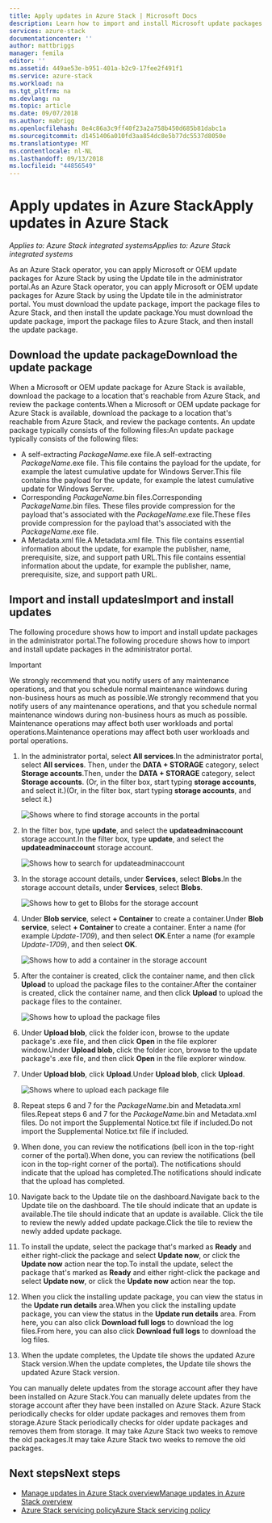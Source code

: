 ```yaml
---
title: Apply updates in Azure Stack | Microsoft Docs
description: Learn how to import and install Microsoft update packages for an Azure Stack integrated system.
services: azure-stack
documentationcenter: ''
author: mattbriggs
manager: femila
editor: ''
ms.assetid: 449ae53e-b951-401a-b2c9-17fee2f491f1
ms.service: azure-stack
ms.workload: na
ms.tgt_pltfrm: na
ms.devlang: na
ms.topic: article
ms.date: 09/07/2018
ms.author: mabrigg
ms.openlocfilehash: 8e4c86a3c9ff40f23a2a758b450d685b81dabc1a
ms.sourcegitcommit: d1451406a010fd3aa854dc8e5b77dc5537d8050e
ms.translationtype: MT
ms.contentlocale: nl-NL
ms.lasthandoff: 09/13/2018
ms.locfileid: "44856549"
---
```

# <a name="apply-updates-in-azure-stack"></a><span data-ttu-id="fa5a2-103">Apply updates in Azure Stack</span><span class="sxs-lookup"><span data-stu-id="fa5a2-103">Apply updates in Azure Stack</span></span>

<span data-ttu-id="fa5a2-104">*Applies to: Azure Stack integrated systems*</span><span class="sxs-lookup"><span data-stu-id="fa5a2-104">*Applies to: Azure Stack integrated systems*</span></span>

<span data-ttu-id="fa5a2-105">As an Azure Stack operator, you can apply Microsoft or OEM update packages for Azure Stack by using the Update tile in the administrator portal.</span><span class="sxs-lookup"><span data-stu-id="fa5a2-105">As an Azure Stack operator, you can apply Microsoft or OEM update packages for Azure Stack by using the Update tile in the administrator portal.</span></span> <span data-ttu-id="fa5a2-106">You must download the update package, import the package files to Azure Stack, and then install the update package.</span><span class="sxs-lookup"><span data-stu-id="fa5a2-106">You must download the update package, import the package files to Azure Stack, and then install the update package.</span></span> 

## <a name="download-the-update-package"></a><span data-ttu-id="fa5a2-107">Download the update package</span><span class="sxs-lookup"><span data-stu-id="fa5a2-107">Download the update package</span></span>

<span data-ttu-id="fa5a2-108">When a Microsoft or OEM update package for Azure Stack is available, download the package to a location that's reachable from Azure Stack, and review the package contents.</span><span class="sxs-lookup"><span data-stu-id="fa5a2-108">When a Microsoft or OEM update package for Azure Stack is available, download the package to a location that's reachable from Azure Stack, and review the package contents.</span></span> <span data-ttu-id="fa5a2-109">An update package typically consists of the following files:</span><span class="sxs-lookup"><span data-stu-id="fa5a2-109">An update package typically consists of the following files:</span></span>

- <span data-ttu-id="fa5a2-110">A self-extracting *PackageName*.exe file.</span><span class="sxs-lookup"><span data-stu-id="fa5a2-110">A self-extracting *PackageName*.exe file.</span></span> <span data-ttu-id="fa5a2-111">This file contains the payload for the update, for example the latest cumulative update for Windows Server.</span><span class="sxs-lookup"><span data-stu-id="fa5a2-111">This file contains the payload for the update, for example the latest cumulative update for Windows Server.</span></span>   
- <span data-ttu-id="fa5a2-112">Corresponding *PackageName*.bin files.</span><span class="sxs-lookup"><span data-stu-id="fa5a2-112">Corresponding *PackageName*.bin files.</span></span> <span data-ttu-id="fa5a2-113">These files provide compression for the payload that's associated with the *PackageName*.exe file.</span><span class="sxs-lookup"><span data-stu-id="fa5a2-113">These files provide compression for the payload that's associated with the *PackageName*.exe file.</span></span> 
- <span data-ttu-id="fa5a2-114">A Metadata.xml file.</span><span class="sxs-lookup"><span data-stu-id="fa5a2-114">A Metadata.xml file.</span></span> <span data-ttu-id="fa5a2-115">This file contains essential information about the update, for example the publisher, name, prerequisite, size, and support path URL.</span><span class="sxs-lookup"><span data-stu-id="fa5a2-115">This file contains essential information about the update, for example the publisher, name, prerequisite, size, and support path URL.</span></span>

## <a name="import-and-install-updates"></a><span data-ttu-id="fa5a2-116">Import and install updates</span><span class="sxs-lookup"><span data-stu-id="fa5a2-116">Import and install updates</span></span>

<span data-ttu-id="fa5a2-117">The following procedure shows how to import and install update packages in the administrator portal.</span><span class="sxs-lookup"><span data-stu-id="fa5a2-117">The following procedure shows how to import and install update packages in the administrator portal.</span></span>

> [!IMPORTANT]
> <span data-ttu-id="fa5a2-118">We strongly recommend that you notify users of any maintenance operations, and that you schedule normal maintenance windows during non-business hours as much as possible.</span><span class="sxs-lookup"><span data-stu-id="fa5a2-118">We strongly recommend that you notify users of any maintenance operations, and that you schedule normal maintenance windows during non-business hours as much as possible.</span></span> <span data-ttu-id="fa5a2-119">Maintenance operations may affect both user workloads and portal operations.</span><span class="sxs-lookup"><span data-stu-id="fa5a2-119">Maintenance operations may affect both user workloads and portal operations.</span></span>

1. <span data-ttu-id="fa5a2-120">In the administrator portal, select **All services**.</span><span class="sxs-lookup"><span data-stu-id="fa5a2-120">In the administrator portal, select **All services**.</span></span> <span data-ttu-id="fa5a2-121">Then, under the **DATA + STORAGE** category, select **Storage accounts**.</span><span class="sxs-lookup"><span data-stu-id="fa5a2-121">Then, under the **DATA + STORAGE** category, select **Storage accounts**.</span></span> <span data-ttu-id="fa5a2-122">(Or, in the filter box, start typing **storage accounts**, and select it.)</span><span class="sxs-lookup"><span data-stu-id="fa5a2-122">(Or, in the filter box, start typing **storage accounts**, and select it.)</span></span>

    ![Shows where to find storage accounts in the portal](media/azure-stack-apply-updates/ApplyUpdates1.png)

2. <span data-ttu-id="fa5a2-124">In the filter box, type **update**, and select the **updateadminaccount** storage account.</span><span class="sxs-lookup"><span data-stu-id="fa5a2-124">In the filter box, type **update**, and select the **updateadminaccount** storage account.</span></span>

    ![Shows how to search for updateadminaccount](media/azure-stack-apply-updates/ApplyUpdates2.png)

3. <span data-ttu-id="fa5a2-126">In the storage account details, under **Services**, select **Blobs**.</span><span class="sxs-lookup"><span data-stu-id="fa5a2-126">In the storage account details, under **Services**, select **Blobs**.</span></span>
 
    ![Shows how to get to Blobs for the storage account](media/azure-stack-apply-updates/ApplyUpdates3.png) 
 
4. <span data-ttu-id="fa5a2-128">Under **Blob service**, select **+ Container** to create a  container.</span><span class="sxs-lookup"><span data-stu-id="fa5a2-128">Under **Blob service**, select **+ Container** to create a  container.</span></span> <span data-ttu-id="fa5a2-129">Enter a name (for example *Update-1709*), and then select **OK**.</span><span class="sxs-lookup"><span data-stu-id="fa5a2-129">Enter a name (for example *Update-1709*), and then select **OK**.</span></span>
 
     ![Shows how to add a container in the storage account](media/azure-stack-apply-updates/ApplyUpdates4.png)

5. <span data-ttu-id="fa5a2-131">After the container is created, click the container name, and then click **Upload** to upload the package files to the container.</span><span class="sxs-lookup"><span data-stu-id="fa5a2-131">After the container is created, click the container name, and then click **Upload** to upload the package files to the container.</span></span>
 
    ![Shows how to upload the package files](media/azure-stack-apply-updates/ApplyUpdates5.png)

6. <span data-ttu-id="fa5a2-133">Under **Upload blob**, click the folder icon, browse to the update package's .exe file, and then click **Open** in the file explorer window.</span><span class="sxs-lookup"><span data-stu-id="fa5a2-133">Under **Upload blob**, click the folder icon, browse to the update package's .exe file, and then click **Open** in the file explorer window.</span></span>
  
7. <span data-ttu-id="fa5a2-134">Under **Upload blob**, click **Upload**.</span><span class="sxs-lookup"><span data-stu-id="fa5a2-134">Under **Upload blob**, click **Upload**.</span></span> 
  
    ![Shows where to upload each package file](media/azure-stack-apply-updates/ApplyUpdates6.png)

8. <span data-ttu-id="fa5a2-136">Repeat steps 6 and 7 for the *PackageName*.bin and Metadata.xml files.</span><span class="sxs-lookup"><span data-stu-id="fa5a2-136">Repeat steps 6 and 7 for the *PackageName*.bin and Metadata.xml files.</span></span> <span data-ttu-id="fa5a2-137">Do not import the Supplemental Notice.txt file if included.</span><span class="sxs-lookup"><span data-stu-id="fa5a2-137">Do not import the Supplemental Notice.txt file if included.</span></span>
9. <span data-ttu-id="fa5a2-138">When done, you can review the notifications (bell icon in the top-right corner of the portal).</span><span class="sxs-lookup"><span data-stu-id="fa5a2-138">When done, you can review the notifications (bell icon in the top-right corner of the portal).</span></span> <span data-ttu-id="fa5a2-139">The notifications should indicate that the upload has completed.</span><span class="sxs-lookup"><span data-stu-id="fa5a2-139">The notifications should indicate that the upload has completed.</span></span> 
10. <span data-ttu-id="fa5a2-140">Navigate back to the Update tile on the dashboard.</span><span class="sxs-lookup"><span data-stu-id="fa5a2-140">Navigate back to the Update tile on the dashboard.</span></span> <span data-ttu-id="fa5a2-141">The tile should indicate that an update is available.</span><span class="sxs-lookup"><span data-stu-id="fa5a2-141">The tile should indicate that an update is available.</span></span> <span data-ttu-id="fa5a2-142">Click the tile to review the newly added update package.</span><span class="sxs-lookup"><span data-stu-id="fa5a2-142">Click the tile to review the newly added update package.</span></span>
11. <span data-ttu-id="fa5a2-143">To install the update, select the package that's marked as **Ready** and either right-click the package and select **Update now**, or click the **Update now** action near the top.</span><span class="sxs-lookup"><span data-stu-id="fa5a2-143">To install the update, select the package that's marked as **Ready** and either right-click the package and select **Update now**, or click the **Update now** action near the top.</span></span>
12. <span data-ttu-id="fa5a2-144">When you click the installing update package, you can view the status in the **Update run details** area.</span><span class="sxs-lookup"><span data-stu-id="fa5a2-144">When you click the installing update package, you can view the status in the **Update run details** area.</span></span> <span data-ttu-id="fa5a2-145">From here, you can also click **Download full logs** to download the log files.</span><span class="sxs-lookup"><span data-stu-id="fa5a2-145">From here, you can also click **Download full logs** to download the log files.</span></span>
13. <span data-ttu-id="fa5a2-146">When the update completes, the Update tile shows the updated Azure Stack version.</span><span class="sxs-lookup"><span data-stu-id="fa5a2-146">When the update completes, the Update tile shows the updated Azure Stack version.</span></span>

<span data-ttu-id="fa5a2-147">You can manually delete updates from the storage account after they have been installed on Azure Stack.</span><span class="sxs-lookup"><span data-stu-id="fa5a2-147">You can manually delete updates from the storage account after they have been installed on Azure Stack.</span></span> <span data-ttu-id="fa5a2-148">Azure Stack periodically checks for older update packages and removes them from storage.</span><span class="sxs-lookup"><span data-stu-id="fa5a2-148">Azure Stack periodically checks for older update packages and removes them from storage.</span></span> <span data-ttu-id="fa5a2-149">It may take Azure Stack two weeks to remove the old packages.</span><span class="sxs-lookup"><span data-stu-id="fa5a2-149">It may take Azure Stack two weeks to remove the old packages.</span></span>

## <a name="next-steps"></a><span data-ttu-id="fa5a2-150">Next steps</span><span class="sxs-lookup"><span data-stu-id="fa5a2-150">Next steps</span></span>

- [<span data-ttu-id="fa5a2-151">Manage updates in Azure Stack overview</span><span class="sxs-lookup"><span data-stu-id="fa5a2-151">Manage updates in Azure Stack overview</span></span>](azure-stack-updates.md)
- [<span data-ttu-id="fa5a2-152">Azure Stack servicing policy</span><span class="sxs-lookup"><span data-stu-id="fa5a2-152">Azure Stack servicing policy</span></span>](azure-stack-servicing-policy.md)
